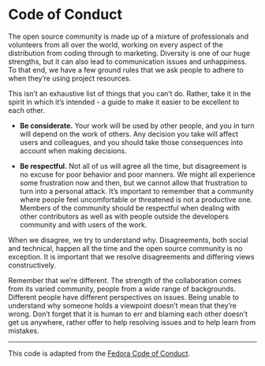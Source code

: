 # Code of Conduct

The open source community is made up of a mixture of professionals and volunteers from all over the world,
working on every aspect of the distribution from coding through to marketing.
Diversity is one of our huge strengths, but it can also lead to communication issues and unhappiness.
To that end, we have a few ground rules that we ask people to adhere to when they’re using project resources.

This isn’t an exhaustive list of things that you can’t do.
Rather, take it in the spirit in which it’s intended - a guide to make it easier to be excellent to each other.

* __Be considerate.__
  Your work will be used by other people, and you in turn will depend on the work of others.
  Any decision you take will affect users and colleagues, and you should take those consequences into account when making decisions.

* __Be respectful.__
  Not all of us will agree all the time, but disagreement is no excuse for poor behavior and poor manners.
  We might all experience some frustration now and then, but we cannot allow that frustration to turn into a personal attack.
  It’s important to remember that a community where people feel uncomfortable or threatened is not a productive one.
  Members of the community should be respectful when dealing with other contributors as well as with people outside the developers community and with users of the work.

When we disagree, we try to understand why.
Disagreements, both social and technical, happen all the time and the open source community is no exception.
It is important that we resolve disagreements and differing views constructively.

Remember that we’re different.
The strength of the collaboration comes from its varied community, people from a wide range of backgrounds.
Different people have different perspectives on issues.
Being unable to understand why someone holds a viewpoint doesn’t mean that they’re wrong.
Don’t forget that it is human to err and blaming each other doesn’t get us anywhere, rather offer to help resolving issues and to help learn from mistakes.

---

This code is adapted from the [Fedora Code of Conduct](https://docs.fedoraproject.org/en-US/project/code-of-conduct/).
